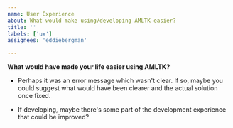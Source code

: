 ```yaml
---
name: User Experience
about: What would make using/developing AMLTK easier?
title: ''
labels: ['ux']
assignees: 'eddiebergman'

---
```


**What would have made your life easier using AMLTK?**
* Perhaps it was an error message which wasn't clear. If so, maybe
you could suggest what would have been clearer and the actual solution once fixed.

* If developing, maybe there's some part of the development experience that could
be improved?
